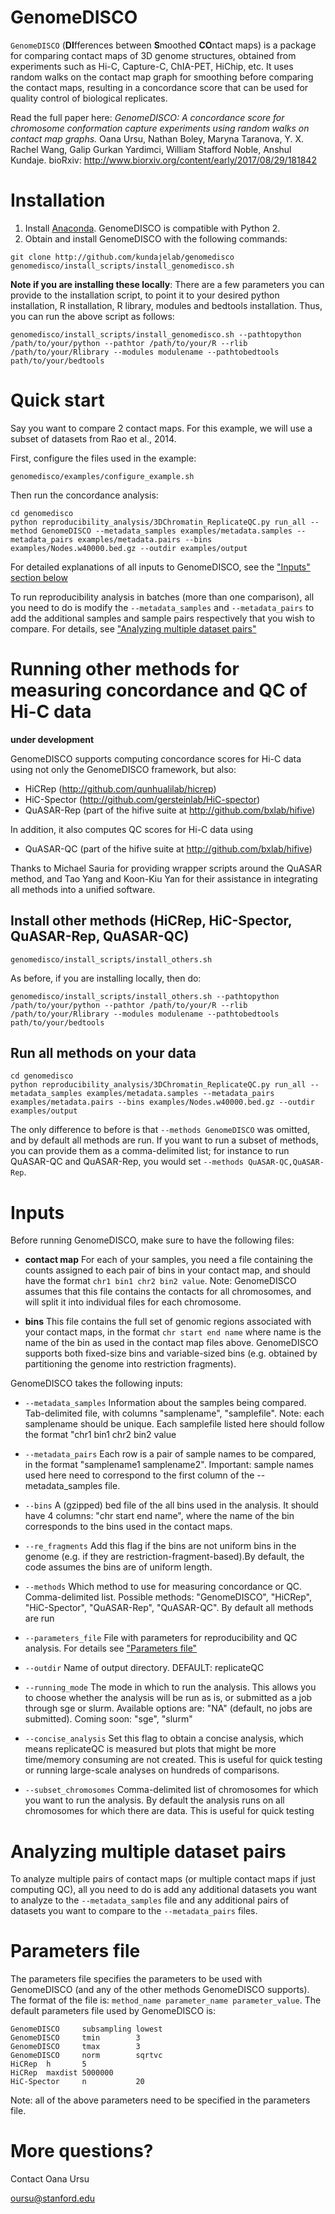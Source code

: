 # GenomeDISCO



`GenomeDISCO` (**DI**fferences between **S**moothed **CO**ntact maps) is a package for comparing contact maps of 3D genome structures, obtained from experiments such as Hi-C, Capture-C, ChIA-PET, HiChip, etc. It uses random walks on the contact map graph for smoothing before comparing the contact maps, resulting in a concordance score that can be used for quality control of biological replicates.

Read the full paper here: 
*GenomeDISCO: A concordance score for chromosome conformation capture experiments using random walks on contact map graphs.* Oana Ursu, Nathan Boley, Maryna Taranova, Y. X. Rachel Wang, Galip Gurkan Yardimci, William Stafford Noble, Anshul Kundaje. bioRxiv: http://www.biorxiv.org/content/early/2017/08/29/181842

Installation
===

1. Install [Anaconda](https://www.continuum.io/downloads). GenomeDISCO is compatible with Python 2.
2. Obtain and install GenomeDISCO with the following commands:
```
git clone http://github.com/kundajelab/genomedisco
genomedisco/install_scripts/install_genomedisco.sh
```

**Note if you are installing these locally**: There are a few parameters you can provide to the installation script, to point it to your desired python installation, R installation, R library, modules and bedtools installation. Thus, you can run the above script as follows:

```
genomedisco/install_scripts/install_genomedisco.sh --pathtopython /path/to/your/python --pathtor /path/to/your/R --rlib /path/to/your/Rlibrary --modules modulename --pathtobedtools path/to/your/bedtools
```

Quick start
====

Say you want to compare 2 contact maps. For this example, we will use a subset of datasets from Rao et al., 2014. 

First, configure the files used in the example:

```
genomedisco/examples/configure_example.sh
```

Then run the concordance analysis:

```
cd genomedisco
python reproducibility_analysis/3DChromatin_ReplicateQC.py run_all --method GenomeDISCO --metadata_samples examples/metadata.samples --metadata_pairs examples/metadata.pairs --bins examples/Nodes.w40000.bed.gz --outdir examples/output 
```

For detailed explanations of all inputs to GenomeDISCO, see the ["Inputs" section below](#inputs)

To run reproducibility analysis in batches (more than one comparison), all you need to do is modify the `--metadata_samples` and `--metadata_pairs` to add the additional samples and sample pairs respectively that you wish to compare. For details, see ["Analyzing multiple dataset pairs"](#analyzing-multiple-dataset-pairs)

Running other methods for measuring concordance and QC of Hi-C data
====

**under development**

GenomeDISCO supports computing concordance scores for Hi-C data using not only the GenomeDISCO framework, but also:
- HiCRep (http://github.com/qunhualilab/hicrep) 
- HiC-Spector (http://github.com/gersteinlab/HiC-spector) 
- QuASAR-Rep (part of the hifive suite at http://github.com/bxlab/hifive) 

In addition, it also computes QC scores for Hi-C data using 
- QuASAR-QC (part of the hifive suite at http://github.com/bxlab/hifive)

Thanks to Michael Sauria for providing wrapper scripts around the QuASAR method, and Tao Yang and Koon-Kiu Yan for their assistance in integrating all methods into a unified software.

Install other methods (HiCRep, HiC-Spector, QuASAR-Rep, QuASAR-QC)
------
```
genomedisco/install_scripts/install_others.sh
```
As before, if you are installing locally, then do:
```
genomedisco/install_scripts/install_others.sh --pathtopython /path/to/your/python --pathtor /path/to/your/R --rlib /path/to/your/Rlibrary --modules modulename --pathtobedtools path/to/your/bedtools
```

Run all methods on your data
------

```
cd genomedisco
python reproducibility_analysis/3DChromatin_ReplicateQC.py run_all --metadata_samples examples/metadata.samples --metadata_pairs examples/metadata.pairs --bins examples/Nodes.w40000.bed.gz --outdir examples/output
```

The only difference to before is that `--methods GenomeDISCO` was omitted, and by default all methods are run. If you want to run a subset of methods, you can provide them as a comma-delimited list; for instance to run QuASAR-QC and QuASAR-Rep, you would set `--methods QuASAR-QC,QuASAR-Rep`.

Inputs
=============

Before running GenomeDISCO, make sure to have the following files:

- **contact map** For each of your samples, you need a file containing the counts assigned to each pair of bins in your contact map, and should have the format `chr1 bin1 chr2 bin2 value`. Note: GenomeDISCO assumes that this file contains the contacts for all chromosomes, and will split it into individual files for each chromosome.

- **bins** This file contains the full set of genomic regions associated with your contact maps, in the format `chr start end name` where name is the name of the bin as used in the contact map files above. GenomeDISCO supports both fixed-size bins and variable-sized bins (e.g. obtained by partitioning the genome into restriction fragments). 

GenomeDISCO takes the following inputs:

- `--metadata_samples` Information about the samples being compared. Tab-delimited file, with columns "samplename", "samplefile". Note: each samplename should be unique. Each samplefile listed here should follow the format "chr1 bin1 chr2 bin2 value

- `--metadata_pairs` Each row is a pair of sample names to be compared, in the format "samplename1 samplename2". Important: sample names used here need to correspond to the first column of the --metadata_samples file.

- `--bins` A (gzipped) bed file of the all bins used in the analysis. It should have 4 columns: "chr start end name", where the name of the bin corresponds to the bins used in the contact maps.

- `--re_fragments` Add this flag if the bins are not uniform bins in the genome (e.g. if they are restriction-fragment-based).By default, the code assumes the bins are of uniform length.

- `--methods` Which method to use for measuring concordance or QC. Comma-delimited list. Possible methods: "GenomeDISCO", "HiCRep", "HiC-Spector", "QuASAR-Rep", "QuASAR-QC". By default all methods are run

- `--parameters_file` File with parameters for reproducibility and QC analysis. For details see ["Parameters file"](#parameters-file)

- `--outdir` Name of output directory. DEFAULT: replicateQC

- `--running_mode` The mode in which to run the analysis. This allows you to choose whether the analysis will be run as is, or submitted as a job through sge or slurm. Available options are: "NA" (default, no jobs are submitted). Coming soon: "sge", "slurm"

- `--concise_analysis` Set this flag to obtain a concise analysis, which means replicateQC is measured but plots that might be more time/memory consuming are not created. This is useful for quick testing or running large-scale analyses on hundreds of comparisons.

- `--subset_chromosomes` Comma-delimited list of chromosomes for which you want to run the analysis. By default the analysis runs on all chromosomes for which there are data. This is useful for quick testing

Analyzing multiple dataset pairs
======
To analyze multiple pairs of contact maps (or multiple contact maps if just computing QC), all you need to do is add any additional datasets you want to analyze to the `--metadata_samples` file and any additional pairs of datasets you want to compare to the `--metadata_pairs` files. 

Parameters file
======

The parameters file specifies the parameters to be used with GenomeDISCO (and any of the other methods GenomeDISCO supports). The format of the file is: `method_name parameter_name parameter_value`. The default parameters file used by GenomeDISCO is:

```
GenomeDISCO		subsampling	lowest
GenomeDISCO		tmin		3
GenomeDISCO		tmax		3
GenomeDISCO		norm		sqrtvc
HiCRep  h       5
HiCRep  maxdist 5000000
HiC-Spector		n			20
```
Note: all of the above parameters need to be specified in the parameters file.

More questions?
====
Contact Oana Ursu

oursu@stanford.edu




